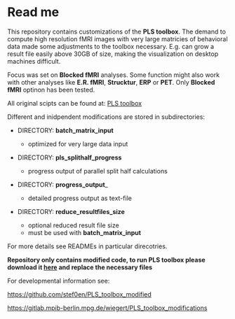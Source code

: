 # Read me
This repository contains customizations of the **PLS toolbox**. The demand to compute high resolution fMRI images with very large matricies of behavioral data made some adjustments to the toolbox necessary. E.g. can grow a result file easily above 30GB of size, making the visualization on desktop machines difficult.

Focus was set on **Blocked fMRI** analyses. Some function might also work with other analyses like **E.R. fMRI**, **Strucktur**, **ERP** or **PET**. Only **Blocked fMRI** optinon has been tested. 

All original scipts can be found at:
[PLS toolbox](https://www.rotman-baycrest.on.ca/index.php?section=84)

Different and inidpendent modifications are stored in subdirectories:

* DIRECTORY: __batch\_matrix_input__
	* optimized for very large data input
	
* DIRECTORY: __pls\_splithalf\_progress__
	* progress output of parallel split half calculations
	
* DIRECTORY: __progress\_output___
	* detailed progress output as text-file

* DIRECTORY: __reduce\_resultfiles_size__
	* optional reduced result file size
	* must be used with __batch\_matrix_input__
	

For more details see READMEs in particular direcotries.


__Repository only contains modified code, to run PLS toolbox please download it [here](http://pls.rotman-baycrest.on.ca/source/Pls.zip) and replace the necessary files__


For developmental information see:

https://github.com/stef0en/PLS_toolbox_modified

https://gitlab.mpib-berlin.mpg.de/wiegert/PLS_toolbox_modifications


